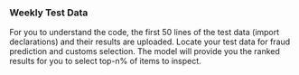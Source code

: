 ### Weekly Test Data
For you to understand the code, the first 50 lines of the test data (import declarations) and their results are uploaded.
Locate your test data for fraud prediction and customs selection.
The model will provide you the ranked results for you to select top-n% of items to inspect.